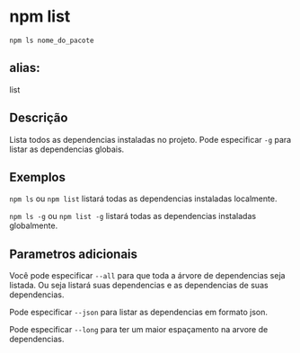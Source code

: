# npm list

`npm ls nome_do_pacote`

## alias: 

list

## Descrição

Lista todos as dependencias instaladas no projeto. Pode especificar `-g` para listar
as dependencias globais.

## Exemplos

`npm ls` ou `npm list` listará todas as dependencias instaladas localmente.

`npm ls -g` ou `npm list -g` listará todas as dependencias instaladas globalmente.

## Parametros adicionais

Você pode especificar `--all` para que toda a árvore de dependencias seja listada. Ou seja
listará suas dependencias e as dependencias de suas dependencias.

Pode especificar `--json` para listar as dependencias em formato json.

Pode especificar `--long` para ter um maior espaçamento na arvore de dependencias.